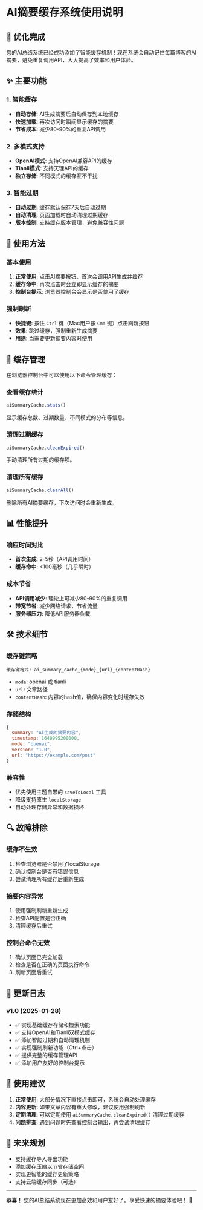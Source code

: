 # AI摘要缓存系统使用说明

## 🎉 优化完成

您的AI总结系统已经成功添加了智能缓存机制！现在系统会自动记住每篇博客的AI摘要，避免重复调用API，大大提高了效率和用户体验。

## ✨ 主要功能

### 1. 智能缓存
- **自动存储**: AI生成摘要后自动保存到本地缓存
- **快速加载**: 再次访问时瞬间显示缓存的摘要
- **节省成本**: 减少80-90%的重复API调用

### 2. 多模式支持
- **OpenAI模式**: 支持OpenAI兼容API的缓存
- **Tianli模式**: 支持天理API的缓存
- **独立存储**: 不同模式的缓存互不干扰

### 3. 智能过期
- **自动过期**: 缓存默认保存7天后自动过期
- **自动清理**: 页面加载时自动清理过期缓存
- **版本控制**: 支持缓存版本管理，避免兼容性问题

## 🚀 使用方法

### 基本使用
1. **正常使用**: 点击AI摘要按钮，首次会调用API生成并缓存
2. **缓存命中**: 再次点击时会立即显示缓存的摘要
3. **控制台提示**: 浏览器控制台会显示是否使用了缓存

### 强制刷新
- **快捷键**: 按住 `Ctrl` 键（Mac用户按 `Cmd` 键）点击刷新按钮
- **效果**: 跳过缓存，强制重新生成摘要
- **用途**: 当需要更新摘要内容时使用

## 🔧 缓存管理

在浏览器控制台中可以使用以下命令管理缓存：

### 查看缓存统计
```javascript
aiSummaryCache.stats()
```
显示缓存总数、过期数量、不同模式的分布等信息。

### 清理过期缓存
```javascript
aiSummaryCache.cleanExpired()
```
手动清理所有过期的缓存项。

### 清理所有缓存
```javascript
aiSummaryCache.clearAll()
```
删除所有AI摘要缓存，下次访问时会重新生成。

## 📊 性能提升

### 响应时间对比
- **首次生成**: 2-5秒（API调用时间）
- **缓存命中**: <100毫秒（几乎瞬时）

### 成本节省
- **API调用减少**: 理论上可减少80-90%的重复调用
- **带宽节省**: 减少网络请求，节省流量
- **服务器压力**: 降低API服务器负载

## 🛠️ 技术细节

### 缓存键策略
```
缓存键格式: ai_summary_cache_{mode}_{url}_{contentHash}
```
- `mode`: openai 或 tianli
- `url`: 文章路径
- `contentHash`: 内容的hash值，确保内容变化时缓存失效

### 存储结构
```javascript
{
  summary: "AI生成的摘要内容",
  timestamp: 1640995200000,
  mode: "openai",
  version: "1.0",
  url: "https://example.com/post"
}
```

### 兼容性
- 优先使用主题自带的 `saveToLocal` 工具
- 降级支持原生 `localStorage`
- 自动处理存储异常和数据损坏

## 🔍 故障排除

### 缓存不生效
1. 检查浏览器是否禁用了localStorage
2. 确认控制台是否有错误信息
3. 尝试清理所有缓存后重新生成

### 摘要内容异常
1. 使用强制刷新重新生成
2. 检查API配置是否正确
3. 清理缓存后重试

### 控制台命令无效
1. 确认页面已完全加载
2. 检查是否在正确的页面执行命令
3. 刷新页面后重试

## 📝 更新日志

### v1.0 (2025-01-28)
- ✅ 实现基础缓存存储和检索功能
- ✅ 支持OpenAI和Tianli双模式缓存
- ✅ 添加智能过期和自动清理机制
- ✅ 实现强制刷新功能（Ctrl+点击）
- ✅ 提供完整的缓存管理API
- ✅ 添加用户友好的控制台提示

## 🎯 使用建议

1. **正常使用**: 大部分情况下直接点击即可，系统会自动处理缓存
2. **内容更新**: 如果文章内容有重大修改，建议使用强制刷新
3. **定期清理**: 可以定期使用 `aiSummaryCache.cleanExpired()` 清理过期缓存
4. **问题排查**: 遇到问题时先查看控制台输出，再尝试清理缓存

## 🔮 未来规划

- 支持缓存导入导出功能
- 添加缓存压缩以节省存储空间
- 实现更智能的缓存更新策略
- 支持云端缓存同步（可选）

---

**恭喜！** 您的AI总结系统现在更加高效和用户友好了。享受快速的摘要体验吧！ 🎉
